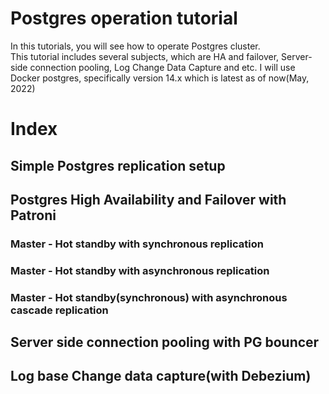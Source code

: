 # Postgres operation tutorial
In this tutorials, you will see how to operate Postgres cluster.  
This tutorial includes several subjects, which are HA and failover, Server-side connection pooling, Log Change Data Capture and etc.
I will use Docker postgres, specifically version 14.x which is latest as of now(May, 2022)

# Index
## Simple Postgres replication setup


## Postgres High Availability and Failover with Patroni
### Master - Hot standby with synchronous replication

### Master - Hot standby with asynchronous replication

### Master - Hot standby(synchronous) with asynchronous cascade replication

## Server side connection pooling with PG bouncer

## Log base Change data capture(with Debezium)
